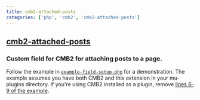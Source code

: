 ```yaml
---
title: cmb2-attached-posts
categories: ['php', 'cmb2', 'cmb2-attached-posts']
---
```

## [cmb2-attached-posts](https://github.com/CMB2/cmb2-attached-posts)

### Custom field for CMB2 for attaching posts to a page.


Follow the example in [`example-field-setup.php`](https://github.com/WebDevStudios/cmb2-attached-posts/blob/master/example-field-setup.php) for a demonstration. The example assumes you have both CMB2 and this extension in your mu-plugins directory. If you're using CMB2 installed as a plugin, remove [lines 6-9 of the example](https://github.com/WebDevStudios/cmb2-attached-posts/blob/master/example-field-setup.php#L6-L9).
